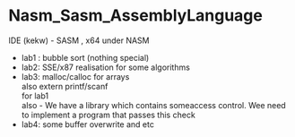 # Nasm_Sasm_AssemblyLanguage
IDE (kekw) - SASM , x64 under NASM
- lab1 :
bubble sort (nothing special)
- lab2:
SSE/x87 realisation for some algorithms
- lab3:
malloc/calloc for arrays </br>
also extern printf/scanf </br>
for lab1 </br>
also  - We have a  library which contains someaccess control. Wee need to implement a program that passes this check </br>
- lab4:
some buffer overwrite and etc
